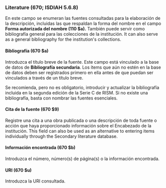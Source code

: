 ### Literature (670; ISDIAH 5.6.8)

En este campo se enumeran las fuentes consultadas para la elaboración de la descripción, incluidas las que respaldan la forma del nombre en el campo **Forma autorizada del nombre (110 $a).** También puede servir como bibliografía general para las colecciones de la institución. It can also serve as a general bibliography for the institution's collections.

#### Bibliografía (670 $a)

Introduzca el título breve de la fuente. Este campo está vinculado a la base de datos de **Bibliografía secundaria**. Los ítems que aún no estén en la base de datos deben ser registrados primero en ella antes de que puedan ser vinculados a través de un título breve.

Se recomienda, pero no es obligatorio, introducir y actualizar la bibliografía incluida en la segunda edición de la Serie C de RISM. Si no existe una bibliografía, basta con nombrar las fuentes esenciales.

#### Cita de la fuente (670 $9)

Registre una cita a una obra publicada o una descripción de toda fuente o acción que haya proporcionado información sobre el Encabezado de la institución. This field can also be used as an alternative to entering items individually through the Secondary literature database.

#### Información encontrada (670 $b)

Introduzca el número, número(s) de página(s) o la información encontrada.

#### URI (670 $u)

Introduzca la URI consultada.
